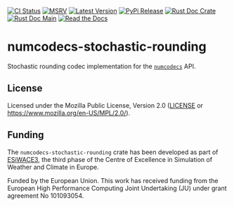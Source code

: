 [![CI Status]][workflow] [![MSRV]][repo] [![Latest Version]][crates.io] [![PyPi Release]][pypi] [![Rust Doc Crate]][docs.rs] [![Rust Doc Main]][docs] [![Read the Docs]][rtdocs]

[CI Status]: https://img.shields.io/github/actions/workflow/status/juntyr/numcodecs-rs/ci.yml?branch=main
[workflow]: https://github.com/juntyr/numcodecs-rs/actions/workflows/ci.yml?query=branch%3Amain

[MSRV]: https://img.shields.io/badge/MSRV-1.87.0-blue
[repo]: https://github.com/juntyr/numcodecs-rs

[Latest Version]: https://img.shields.io/crates/v/numcodecs-stochastic-rounding
[crates.io]: https://crates.io/crates/numcodecs-stochastic-rounding

[PyPi Release]: https://img.shields.io/pypi/v/numcodecs-wasm-stochastic-rounding.svg
[pypi]: https://pypi.python.org/pypi/numcodecs-wasm-stochastic-rounding

[Rust Doc Crate]: https://img.shields.io/docsrs/numcodecs-stochastic-rounding
[docs.rs]: https://docs.rs/numcodecs-stochastic-rounding/

[Rust Doc Main]: https://img.shields.io/badge/docs-main-blue
[docs]: https://juntyr.github.io/numcodecs-rs/numcodecs_stochastic_rounding

[Read the Docs]: https://img.shields.io/readthedocs/numcodecs-wasm?label=readthedocs
[rtdocs]: https://numcodecs-wasm.readthedocs.io/en/stable/api/numcodecs_wasm_stochastic_rounding/

# numcodecs-stochastic-rounding

Stochastic rounding codec implementation for the [`numcodecs`] API.

[`numcodecs`]: https://docs.rs/numcodecs/0.2/numcodecs/

## License

Licensed under the Mozilla Public License, Version 2.0 ([LICENSE](LICENSE) or https://www.mozilla.org/en-US/MPL/2.0/).

## Funding

The `numcodecs-stochastic-rounding` crate has been developed as part of [ESiWACE3](https://www.esiwace.eu), the third phase of the Centre of Excellence in Simulation of Weather and Climate in Europe.

Funded by the European Union. This work has received funding from the European High Performance Computing Joint Undertaking (JU) under grant agreement No 101093054.
